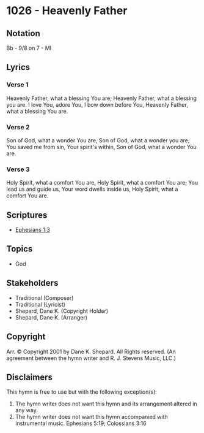 # 1026 - Heavenly Father

## Notation

Bb - 9/8 on 7 - MI

## Lyrics

### Verse 1

Heavenly Father, what a blessing You are; Heavenly Father, what a blessing you are. I love You, adore You, I bow down before You, Heavenly Father, what a blessing You are.

### Verse 2

Son of God, what a wonder You are, Son of God, what a wonder you are; You saved me from sin, Your spirit's within, Son of God, what a wonder You are.

### Verse 3

Holy Spirit, what a comfort You are, Holy Spirit, what a comfort You are; You lead us and guide us, Your word dwells inside us, Holy Spirit, what a comfort You are.


## Scriptures

- [Ephesians 1:3](https://www.biblegateway.com/passage/?search=Ephesians%201%3A3)

## Topics

- God

## Stakeholders

- Traditional (Composer)
- Traditional (Lyricist)
- Shepard, Dane K. (Copyright Holder)
- Shepard, Dane K. (Arranger)

## Copyright

Arr. © Copyright 2001 by Dane K. Shepard. All Rights reserved.
(An agreement between the hymn writer and R. J. Stevens Music, LLC.)

## Disclaimers

This hymn is free to use but with the following exception(s):
1. The hymn writer does not want this hymn and its arrangement altered in any way.
2. The hymn writer does not want this hymn accompanied with instrumental music.
Ephesians 5:19; Colossians 3:16

